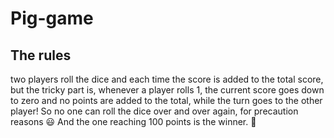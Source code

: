 # Pig-game

## The rules
two players roll the dice and each time the score is added to the total score, but the tricky part is,
whenever a player rolls 1, the current score goes down to zero and no points are added to the total,
while the turn goes to the other player! So no one can roll the dice over and over again, for precaution reasons 😃
And the one reaching 100 points is the winner. 🥇
